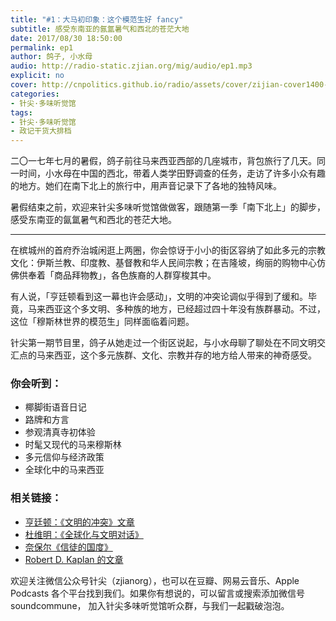 ```yaml
---
title: "#1：大马初印象：这个模范生好 fancy"
subtitle: 感受东南亚的氤氲暑气和西北的苍茫大地
date: 2017/08/30 18:50:00
permalink: ep1
author: 鸽子, 小水母
audio: http://radio-static.zjian.org/mig/audio/ep1.mp3
explicit: no
cover: http://cnpolitics.github.io/radio/assets/cover/zijian-cover1400-v1.0.jpg
categories:
- 针尖·多味听觉馆
tags:
- 针尖·多味听觉馆
- 政记干货大排档
---
```


二〇一七年七月的暑假，鸽子前往马来西亚西部的几座城市，背包旅行了几天。同一时间，小水母在中国的西北，带着人类学田野调查的任务，走访了许多小众有趣的地方。她们在南下北上的旅行中，用声音记录下了各地的独特风味。

暑假结束之前，欢迎来针尖多味听觉馆做做客，跟随第一季「南下北上」的脚步，感受东南亚的氤氲暑气和西北的苍茫大地。

* * *

在槟城州的首府乔治城闲逛上两圈，你会惊讶于小小的街区容纳了如此多元的宗教文化：伊斯兰教、印度教、基督教和华人民间宗教；在吉隆坡，绚丽的购物中心仿佛供奉着「商品拜物教」，各色族裔的人群穿梭其中。

有人说，「亨廷顿看到这一幕也许会感动」，文明的冲突论调似乎得到了缓和。毕竟，马来西亚这个多文明、多种族的地方，已经超过四十年没有族群暴动。不过，这位「穆斯林世界的模范生」同样面临着问题。

针尖第一期节目里，鸽子从她走过一个街区说起，与小水母聊了聊处在不同文明交汇点的马来西亚，这个多元族群、文化、宗教并存的地方给人带来的神奇感受。

### 你会听到：
- 椰脚街语音日记
- 路牌和方言
- 参观清真寺初体验
- 时髦又现代的马来穆斯林
- 多元信仰与经济政策
- 全球化中的马来西亚

### 相关链接：
- [亨廷顿：《文明的冲突》文章](https://www.foreignaffairs.com/articles/united-states/1993-06-01/clash-civilizations)
- [杜维明：《全球化与文明对话》 ](http://www.aisixiang.com/data/38296.html)
- [奈保尔《信徒的国度》](https://book.douban.com/subject/25876615/)
- [Robert D. Kaplan 的文章](https://asean.thenewslens.com/article/46734)

欢迎关注微信公众号针尖（zjianorg），也可以在豆瓣、网易云音乐、Apple Podcasts 各个平台找到我们。如果你有想说的，可以留言或搜索添加微信号 soundcommune， 加入针尖多味听觉馆听众群，与我们一起戳破泡泡。
